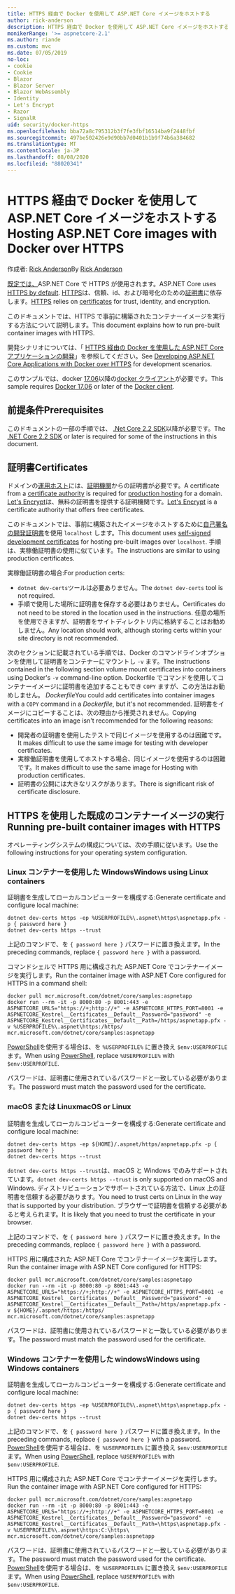 ```yaml
---
title: HTTPS 経由で Docker を使用して ASP.NET Core イメージをホストする
author: rick-anderson
description: HTTPS 経由で Docker を使用して ASP.NET Core イメージをホストする方法について説明します。
monikerRange: '>= aspnetcore-2.1'
ms.author: riande
ms.custom: mvc
ms.date: 07/05/2019
no-loc:
- cookie
- Cookie
- Blazor
- Blazor Server
- Blazor WebAssembly
- Identity
- Let's Encrypt
- Razor
- SignalR
uid: security/docker-https
ms.openlocfilehash: bba72a8c795312b3f7fe3fbf16514ba9f2448fbf
ms.sourcegitcommit: 497be502426e9d90bb7d0401b1b9f74b6a384682
ms.translationtype: MT
ms.contentlocale: ja-JP
ms.lasthandoff: 08/08/2020
ms.locfileid: "88020341"
---
```

# <a name="hosting-aspnet-core-images-with-docker-over-https"></a><span data-ttu-id="4452a-103">HTTPS 経由で Docker を使用して ASP.NET Core イメージをホストする</span><span class="sxs-lookup"><span data-stu-id="4452a-103">Hosting ASP.NET Core images with Docker over HTTPS</span></span>

<span data-ttu-id="4452a-104">作成者: [Rick Anderson](https://twitter.com/RickAndMSFT)</span><span class="sxs-lookup"><span data-stu-id="4452a-104">By [Rick Anderson](https://twitter.com/RickAndMSFT)</span></span>

<span data-ttu-id="4452a-105">[既定では、](/aspnet/core/security/enforcing-ssl)ASP.NET Core で HTTPS が使用されます。</span><span class="sxs-lookup"><span data-stu-id="4452a-105">ASP.NET Core uses [HTTPS by default](/aspnet/core/security/enforcing-ssl).</span></span> <span data-ttu-id="4452a-106">[HTTPS](https://en.wikipedia.org/wiki/HTTPS)は、信頼、id、および暗号化のための[証明書](https://en.wikipedia.org/wiki/Public_key_certificate)に依存します。</span><span class="sxs-lookup"><span data-stu-id="4452a-106">[HTTPS](https://en.wikipedia.org/wiki/HTTPS) relies on [certificates](https://en.wikipedia.org/wiki/Public_key_certificate) for trust, identity, and encryption.</span></span>

<span data-ttu-id="4452a-107">このドキュメントでは、HTTPS で事前に構築されたコンテナーイメージを実行する方法について説明します。</span><span class="sxs-lookup"><span data-stu-id="4452a-107">This document explains how to run pre-built container images with HTTPS.</span></span>

<span data-ttu-id="4452a-108">開発シナリオについては、「 [HTTPS 経由の Docker を使用した ASP.NET Core アプリケーションの開発](https://github.com/dotnet/dotnet-docker/blob/master/samples/run-aspnetcore-https-development.md)」を参照してください。</span><span class="sxs-lookup"><span data-stu-id="4452a-108">See [Developing ASP.NET Core Applications with Docker over HTTPS](https://github.com/dotnet/dotnet-docker/blob/master/samples/run-aspnetcore-https-development.md) for development scenarios.</span></span>

<span data-ttu-id="4452a-109">このサンプルでは、docker [17.06](https://docs.docker.com/release-notes/docker-ce)以降の[docker クライアント](https://www.docker.com/products/docker)が必要です。</span><span class="sxs-lookup"><span data-stu-id="4452a-109">This sample requires [Docker 17.06](https://docs.docker.com/release-notes/docker-ce) or later of the [Docker client](https://www.docker.com/products/docker).</span></span>

## <a name="prerequisites"></a><span data-ttu-id="4452a-110">前提条件</span><span class="sxs-lookup"><span data-stu-id="4452a-110">Prerequisites</span></span>

<span data-ttu-id="4452a-111">このドキュメントの一部の手順では、 [.Net Core 2.2 SDK](https://dotnet.microsoft.com/download)以降が必要です。</span><span class="sxs-lookup"><span data-stu-id="4452a-111">The [.NET Core 2.2 SDK](https://dotnet.microsoft.com/download) or later is required for some of the instructions in this document.</span></span>

## <a name="certificates"></a><span data-ttu-id="4452a-112">証明書</span><span class="sxs-lookup"><span data-stu-id="4452a-112">Certificates</span></span>

<span data-ttu-id="4452a-113">ドメインの[運用ホスト](https://blogs.msdn.microsoft.com/webdev/2017/11/29/configuring-https-in-asp-net-core-across-different-platforms/)には、[証明機関](https://wikipedia.org/wiki/Certificate_authority)からの証明書が必要です。</span><span class="sxs-lookup"><span data-stu-id="4452a-113">A certificate from a [certificate authority](https://wikipedia.org/wiki/Certificate_authority) is required for [production hosting](https://blogs.msdn.microsoft.com/webdev/2017/11/29/configuring-https-in-asp-net-core-across-different-platforms/) for a domain.</span></span> <span data-ttu-id="4452a-114">[Let's Encrypt](https://letsencrypt.org/)は、無料の証明書を提供する証明機関です。</span><span class="sxs-lookup"><span data-stu-id="4452a-114">[Let's Encrypt](https://letsencrypt.org/) is a certificate authority that offers free certificates.</span></span>

<span data-ttu-id="4452a-115">このドキュメントでは、事前に構築されたイメージをホストするために[自己署名の開発証明書](https://en.wikipedia.org/wiki/Self-signed_certificate)を使用 `localhost` します。</span><span class="sxs-lookup"><span data-stu-id="4452a-115">This document uses [self-signed development certificates](https://en.wikipedia.org/wiki/Self-signed_certificate) for hosting pre-built images over `localhost`.</span></span> <span data-ttu-id="4452a-116">手順は、実稼働証明書の使用に似ています。</span><span class="sxs-lookup"><span data-stu-id="4452a-116">The instructions are similar to using production certificates.</span></span>

<span data-ttu-id="4452a-117">実稼働証明書の場合:</span><span class="sxs-lookup"><span data-stu-id="4452a-117">For production certs:</span></span>

* <span data-ttu-id="4452a-118">`dotnet dev-certs`ツールは必要ありません。</span><span class="sxs-lookup"><span data-stu-id="4452a-118">The `dotnet dev-certs` tool is not required.</span></span>
* <span data-ttu-id="4452a-119">手順で使用した場所に証明書を保存する必要はありません。</span><span class="sxs-lookup"><span data-stu-id="4452a-119">Certificates do not need to be stored in the location used in the instructions.</span></span> <span data-ttu-id="4452a-120">任意の場所を使用できますが、証明書をサイトディレクトリ内に格納することはお勧めしません。</span><span class="sxs-lookup"><span data-stu-id="4452a-120">Any location should work, although storing certs within your site directory is not recommended.</span></span>

<span data-ttu-id="4452a-121">次のセクションに記載されている手順では、Docker のコマンドラインオプションを使用して証明書をコンテナーにマウントし `-v` ます。</span><span class="sxs-lookup"><span data-stu-id="4452a-121">The instructions contained in the following section volume mount certificates into containers using Docker's `-v` command-line option.</span></span> <span data-ttu-id="4452a-122">Dockerfile でコマンドを使用してコンテナーイメージに証明書を追加することもでき `COPY` ますが、この方法はお勧めしません。 *Dockerfile*</span><span class="sxs-lookup"><span data-stu-id="4452a-122">You could add certificates into container images with a `COPY` command in a *Dockerfile*, but it's not recommended.</span></span> <span data-ttu-id="4452a-123">証明書をイメージにコピーすることは、次の理由から推奨されません。</span><span class="sxs-lookup"><span data-stu-id="4452a-123">Copying certificates into an image isn't recommended for the following reasons:</span></span>

* <span data-ttu-id="4452a-124">開発者の証明書を使用したテストで同じイメージを使用するのは困難です。</span><span class="sxs-lookup"><span data-stu-id="4452a-124">It makes difficult to use the same image for testing with developer certificates.</span></span>
* <span data-ttu-id="4452a-125">実稼働証明書を使用してホストする場合、同じイメージを使用するのは困難です。</span><span class="sxs-lookup"><span data-stu-id="4452a-125">It makes difficult to use the same image for Hosting with production certificates.</span></span>
* <span data-ttu-id="4452a-126">証明書の公開には大きなリスクがあります。</span><span class="sxs-lookup"><span data-stu-id="4452a-126">There is significant risk of certificate disclosure.</span></span>

## <a name="running-pre-built-container-images-with-https"></a><span data-ttu-id="4452a-127">HTTPS を使用した既成のコンテナーイメージの実行</span><span class="sxs-lookup"><span data-stu-id="4452a-127">Running pre-built container images with HTTPS</span></span>

<span data-ttu-id="4452a-128">オペレーティングシステムの構成については、次の手順に従います。</span><span class="sxs-lookup"><span data-stu-id="4452a-128">Use the following instructions for your operating system configuration.</span></span>

### <a name="windows-using-linux-containers"></a><span data-ttu-id="4452a-129">Linux コンテナーを使用した Windows</span><span class="sxs-lookup"><span data-stu-id="4452a-129">Windows using Linux containers</span></span>

<span data-ttu-id="4452a-130">証明書を生成してローカルコンピューターを構成する:</span><span class="sxs-lookup"><span data-stu-id="4452a-130">Generate certificate and configure local machine:</span></span>

```dotnetcli
dotnet dev-certs https -ep %USERPROFILE%\.aspnet\https\aspnetapp.pfx -p { password here }
dotnet dev-certs https --trust
```

<span data-ttu-id="4452a-131">上記のコマンドで、を `{ password here }` パスワードに置き換えます。</span><span class="sxs-lookup"><span data-stu-id="4452a-131">In the preceding commands, replace `{ password here }` with a password.</span></span>

<span data-ttu-id="4452a-132">コマンドシェルで HTTPS 用に構成された ASP.NET Core でコンテナーイメージを実行します。</span><span class="sxs-lookup"><span data-stu-id="4452a-132">Run the container image with ASP.NET Core configured for HTTPS in a command shell:</span></span>

```console
docker pull mcr.microsoft.com/dotnet/core/samples:aspnetapp
docker run --rm -it -p 8000:80 -p 8001:443 -e ASPNETCORE_URLS="https://+;http://+" -e ASPNETCORE_HTTPS_PORT=8001 -e ASPNETCORE_Kestrel__Certificates__Default__Password="password" -e ASPNETCORE_Kestrel__Certificates__Default__Path=/https/aspnetapp.pfx -v %USERPROFILE%\.aspnet\https:/https/ mcr.microsoft.com/dotnet/core/samples:aspnetapp
```

<span data-ttu-id="4452a-133">[PowerShell](/powershell/scripting/overview)を使用する場合は、を `%USERPROFILE%` に置き換え `$env:USERPROFILE` ます。</span><span class="sxs-lookup"><span data-stu-id="4452a-133">When using [PowerShell](/powershell/scripting/overview), replace `%USERPROFILE%` with `$env:USERPROFILE`.</span></span>

<span data-ttu-id="4452a-134">パスワードは、証明書に使用されているパスワードと一致している必要があります。</span><span class="sxs-lookup"><span data-stu-id="4452a-134">The password must match the password used for the certificate.</span></span>

### <a name="macos-or-linux"></a><span data-ttu-id="4452a-135">macOS または Linux</span><span class="sxs-lookup"><span data-stu-id="4452a-135">macOS or Linux</span></span>

<span data-ttu-id="4452a-136">証明書を生成してローカルコンピューターを構成する:</span><span class="sxs-lookup"><span data-stu-id="4452a-136">Generate certificate and configure local machine:</span></span>

```dotnetcli
dotnet dev-certs https -ep ${HOME}/.aspnet/https/aspnetapp.pfx -p { password here }
dotnet dev-certs https --trust
```

<span data-ttu-id="4452a-137">`dotnet dev-certs https --trust`は、macOS と Windows でのみサポートされています。</span><span class="sxs-lookup"><span data-stu-id="4452a-137">`dotnet dev-certs https --trust` is only supported on macOS and Windows.</span></span> <span data-ttu-id="4452a-138">ディストリビューションでサポートされている方法で、Linux 上の証明書を信頼する必要があります。</span><span class="sxs-lookup"><span data-stu-id="4452a-138">You need to trust certs on Linux in the way that is supported by your distribution.</span></span> <span data-ttu-id="4452a-139">ブラウザーで証明書を信頼する必要があると考えられます。</span><span class="sxs-lookup"><span data-stu-id="4452a-139">It is likely that you need to trust the certificate in your browser.</span></span>

<span data-ttu-id="4452a-140">上記のコマンドで、を `{ password here }` パスワードに置き換えます。</span><span class="sxs-lookup"><span data-stu-id="4452a-140">In the preceding commands, replace `{ password here }` with a password.</span></span>

<span data-ttu-id="4452a-141">HTTPS 用に構成された ASP.NET Core でコンテナーイメージを実行します。</span><span class="sxs-lookup"><span data-stu-id="4452a-141">Run the container image with ASP.NET Core configured for HTTPS:</span></span>

```console
docker pull mcr.microsoft.com/dotnet/core/samples:aspnetapp
docker run --rm -it -p 8000:80 -p 8001:443 -e ASPNETCORE_URLS="https://+;http://+" -e ASPNETCORE_HTTPS_PORT=8001 -e ASPNETCORE_Kestrel__Certificates__Default__Password="password" -e ASPNETCORE_Kestrel__Certificates__Default__Path=/https/aspnetapp.pfx -v ${HOME}/.aspnet/https:/https/ mcr.microsoft.com/dotnet/core/samples:aspnetapp
```

<span data-ttu-id="4452a-142">パスワードは、証明書に使用されているパスワードと一致している必要があります。</span><span class="sxs-lookup"><span data-stu-id="4452a-142">The password must match the password used for the certificate.</span></span>

### <a name="windows-using-windows-containers"></a><span data-ttu-id="4452a-143">Windows コンテナーを使用した windows</span><span class="sxs-lookup"><span data-stu-id="4452a-143">Windows using Windows containers</span></span>

<span data-ttu-id="4452a-144">証明書を生成してローカルコンピューターを構成する:</span><span class="sxs-lookup"><span data-stu-id="4452a-144">Generate certificate and configure local machine:</span></span>

```dotnetcli
dotnet dev-certs https -ep %USERPROFILE%\.aspnet\https\aspnetapp.pfx -p { password here }
dotnet dev-certs https --trust
```

<span data-ttu-id="4452a-145">上記のコマンドで、を `{ password here }` パスワードに置き換えます。</span><span class="sxs-lookup"><span data-stu-id="4452a-145">In the preceding commands, replace `{ password here }` with a password.</span></span> <span data-ttu-id="4452a-146">[PowerShell](/powershell/scripting/overview)を使用する場合は、を `%USERPROFILE%` に置き換え `$env:USERPROFILE` ます。</span><span class="sxs-lookup"><span data-stu-id="4452a-146">When using [PowerShell](/powershell/scripting/overview), replace `%USERPROFILE%` with `$env:USERPROFILE`.</span></span>

<span data-ttu-id="4452a-147">HTTPS 用に構成された ASP.NET Core でコンテナーイメージを実行します。</span><span class="sxs-lookup"><span data-stu-id="4452a-147">Run the container image with ASP.NET Core configured for HTTPS:</span></span>

```console
docker pull mcr.microsoft.com/dotnet/core/samples:aspnetapp
docker run --rm -it -p 8000:80 -p 8001:443 -e ASPNETCORE_URLS="https://+;http://+" -e ASPNETCORE_HTTPS_PORT=8001 -e ASPNETCORE_Kestrel__Certificates__Default__Password="password" -e ASPNETCORE_Kestrel__Certificates__Default__Path=\https\aspnetapp.pfx -v %USERPROFILE%\.aspnet\https:C:\https\ mcr.microsoft.com/dotnet/core/samples:aspnetapp
```

<span data-ttu-id="4452a-148">パスワードは、証明書に使用されているパスワードと一致している必要があります。</span><span class="sxs-lookup"><span data-stu-id="4452a-148">The password must match the password used for the certificate.</span></span> <span data-ttu-id="4452a-149">[PowerShell](/powershell/scripting/overview)を使用する場合は、を `%USERPROFILE%` に置き換え `$env:USERPROFILE` ます。</span><span class="sxs-lookup"><span data-stu-id="4452a-149">When using [PowerShell](/powershell/scripting/overview), replace `%USERPROFILE%` with `$env:USERPROFILE`.</span></span>
